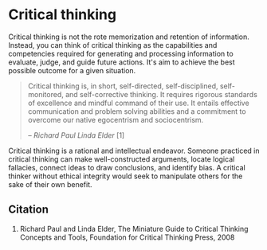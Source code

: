 # Critical thinking

Critical thinking is not the rote memorization and retention of information. Instead, you can think of critical thinking as the capabilities and competencies required for generating and processing information to evaluate, judge, and guide future actions. It's aim to achieve the best possible outcome for a given situation.

> Critical thinking is, in short, self-directed, self-disciplined, self-monitored, and self-corrective thinking. It requires rigorous standards of excellence and mindful command of their use. It entails effective communication and problem solving abilities and a commitment to overcome our native egocentrism and sociocentrism.
>
> – _Richard Paul Linda Elder_ \[1\]

Critical thinking is a rational and intellectual endeavor. Someone practiced in critical thinking can make well-constructed arguments, locate logical fallacies, connect ideas to draw conclusions, and identify bias. A critical thinker without ethical integrity would seek to manipulate others for the sake of their own benefit.

## Citation

1. Richard Paul and Linda Elder, The Miniature Guide to Critical Thinking Concepts and Tools, Foundation for Critical Thinking Press, 2008



